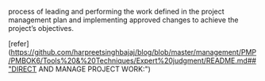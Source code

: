  process of leading and performing the work defined in the project management plan and implementing approved changes to achieve the project’s objectives.

[refer](https://github.com/harpreetsinghbajaj/blog/blob/master/management/PMP/PMBOK6/Tools%20&%20Techniques/Expert%20judgment/README.md##"DIRECT AND MANAGE PROJECT WORK:")
